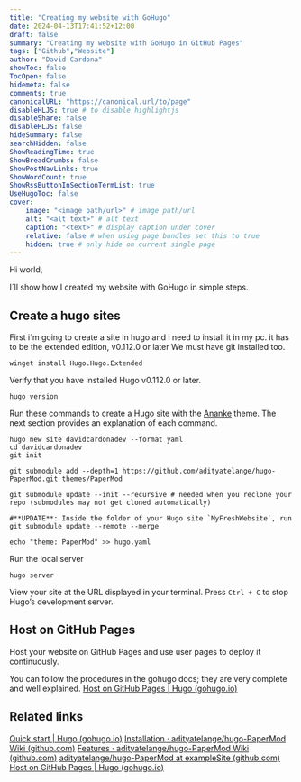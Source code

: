 ```yaml
---
title: "Creating my website with GoHugo"
date: 2024-04-13T17:41:52+12:00
draft: false
summary: "Creating my website with GoHugo in GitHub Pages"
tags: ["Github","Website"]
author: "David Cardona"
showToc: false
TocOpen: false
hidemeta: false
comments: true
canonicalURL: "https://canonical.url/to/page"
disableHLJS: true # to disable highlightjs
disableShare: false
disableHLJS: false
hideSummary: false
searchHidden: false
ShowReadingTime: true
ShowBreadCrumbs: false
ShowPostNavLinks: true
ShowWordCount: true
ShowRssButtonInSectionTermList: true
UseHugoToc: false
cover:
    image: "<image path/url>" # image path/url
    alt: "<alt text>" # alt text
    caption: "<text>" # display caption under cover
    relative: false # when using page bundles set this to true
    hidden: true # only hide on current single page
---
```

Hi world, 

I´ll show how I created my website with GoHugo in simple steps.

## Create a hugo sites
First i´m going to create a site in hugo and i need to install it in my pc. it has to be the extended edition, v0.112.0 or later
We must have git installed too.

```
winget install Hugo.Hugo.Extended
```

Verify that you have installed Hugo v0.112.0 or later.

```
hugo version
```

Run these commands to create a Hugo site with the [Ananke](https://github.com/theNewDynamic/gohugo-theme-ananke) theme. The next section provides an explanation of each command.

```text
hugo new site davidcardonadev --format yaml
cd davidcardonadev
git init
```

```
git submodule add --depth=1 https://github.com/adityatelange/hugo-PaperMod.git themes/PaperMod
```

```
git submodule update --init --recursive # needed when you reclone your repo (submodules may not get cloned automatically)
```

```
#**UPDATE**: Inside the folder of your Hugo site `MyFreshWebsite`, run
git submodule update --remote --merge
```

```
echo "theme: PaperMod" >> hugo.yaml
```

Run the local server
```
hugo server
```

View your site at the URL displayed in your terminal. Press `Ctrl + C` to stop Hugo’s development server.

## Host on GitHub Pages

Host your website on GitHub Pages and use user pages to deploy it continuously.  
  
You can follow the procedures in the gohugo docs; they are very complete and well explained.
[Host on GitHub Pages | Hugo (gohugo.io)](https://gohugo.io/hosting-and-deployment/hosting-on-github/)

## Related links
[Quick start | Hugo (gohugo.io)](https://gohugo.io/getting-started/quick-start/)
[Installation · adityatelange/hugo-PaperMod Wiki (github.com)](https://github.com/adityatelange/hugo-PaperMod/wiki/Installation)
[Features · adityatelange/hugo-PaperMod Wiki (github.com)](https://github.com/adityatelange/hugo-PaperMod/wiki/Features#regular-mode-default-mode)
[adityatelange/hugo-PaperMod at exampleSite (github.com)](https://github.com/adityatelange/hugo-PaperMod/tree/exampleSite/)
[Host on GitHub Pages | Hugo (gohugo.io)](https://gohugo.io/hosting-and-deployment/hosting-on-github/)
